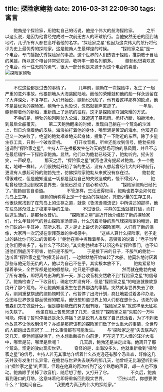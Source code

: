 title: 探险家鲍勃
date: 2016-03-31 22:09:30
tags: 寓言
---
　　鲍勃是个探险家，用鲍勃自己的话说，他是个伟大的航海探险家。
　　之所以这么说，是因为他曾经完成过一次前无古人的环球航行。当他安然无恙的回到陆地时，几乎所有人都在高呼着他的名字。“探险家之星”也因为这次伟大的航行将他评为史上最优秀的探险家，这是鲍勃人生最辉煌的时候。
　　“探险家之星”是一个电台，专门播报优秀探险家的事迹。这个世界的人们热衷于探险，推崇敢于冒险的英雄，所以这个电台非常受欢迎，收听率一直名列前茅。
　　鲍勃也很喜欢这个电台，他一往无前的勇气，很大一部分也是来源于对这个电台的喜爱。
　　
![探险家鲍勃](/assets/blog/wallhaven.jpg)
<!--more-->
***
　　不过这些都是过去的事情了。
　　几年前，鲍勃在一次探险中，发生了一起严重的意外事故，他狼狈地从大海逃回陆地，而他的荣耀就和他的船一样永远留在了大洋深处，不复存在。人们开始说，鲍勃也沉船了，他有着这样那样的缺点，他不是最优秀的探险家。鲍勃什么也没说，忽然就销声匿迹了。
　　
　　一年后，鲍勃带着他的新船，重新踏上了远航的征程，这才是探险家夺回荣耀的方式。
　　不幸的是，鲍勃的船刚刚驶入公海，就遭遇了暴风雨。桅杆折断，船舱渗水，到最后全船覆灭。
　　第二天鲍勃醒来的时候，发现自己躺在一个荒岛的沙滩上，烈日灼烧着他的皮肤，海浪拍打着他的身体，嘴里满是苦涩的海水，他知道自己又一次失败了。绝望的鲍勃艰难地支起身体，搜集了一下附近的东西，除了少量生存工具，只剩一个破收音机。
　　打开收音机，所幸还能收到信号，鲍勃把频道调到“探险家之星”，主持人正在播报发生在昨天的那场可怕的暴风雨，并且不忘在最后缅怀一下探险家鲍勃。显然，他们以为鲍勃已经死了，鲍勃听完，摇头苦笑，一声叹息。
　　那天之后，“探险家之星”就再也没有提起过鲍勃。少一个鲍勃，地球一样转，人们很快就开始了新的生活，没有人想起曾经伟大的环球航行，更没有人想起可怜的鲍勃先生，仿佛探险家鲍勃从来就没有存在过。
　　鲍勃觉得很难过，但是他知道这一切都是因为自己的失败造成的，怪不得别人。
　　鲍勃曾经想过回到现实世界去，但他已然没了信心和动力。
　　“探险家鲍勃已经死了。”鲍勃自言自语道。
　　
　　不管怎样，生活还得继续，鲍勃也要学会如何在荒岛上生存。
　　鲍勃的确称得上是一个出色的探险家，凭借少量的生存工具，他很快就找到了在荒岛上的生存之道，就像《鲁滨逊漂流记》中所讲述的那样，他在荒岛逐渐过上了稳定平静的生活。
　　不过很快，平静的生活就被打破，而打破这生活的，是那台收音机。
　　“探险家之星”最近开始介绍起了新的探险家们，什么年轻帅气的登山探险家汤普森，什么沉着冷静的热气球探险家约翰逊，把他们说的神乎其神，前所未有。这才是史上最优秀的探险家啊，人们有了新的偶像，大家再一次沉浸在崇拜英雄的幸福感中。
　　“这些人算什么探险家，老子走过的路比你们吃过的饭都多！”鲍勃在空中挥舞着拳头，恶狠狠的说着：“老子当年比你们厉害多了，有什么了不起的。”其实鲍勃根本不认识这些新探险家们，也不知道他们到底厉不厉害，他只是不服气。
　　于是接下来的日子，不服气的鲍勃一边听着“探险家之星”吹捧汤普森们，一边默默地开始做起了木船。他莫名地讨厌着那些与他无怨无仇的人，他以为自己不在乎，其实根本放不下。
　　鲍勃紧紧的攥着拳头，全世界都是他的假想敌，他只是不想输。
　　
　　然而就在鲍勃完成了所有准备，即将离岛出海的那一天，那台收音机突然收不到“探险家之星”的信号了。鲍勃检查了一下收音机，确定它并没有坏，但是“探险家之星”的电波就像故意绕开了那个荒岛，不让鲍勃知道发生在世界那边的事情。突然就与世界失去了联系，刚刚重整旗鼓的鲍勃顿时慌了。他暂停了出海计划，疯狂地尝试着各种办法，企图与世界恢复那丝微弱的联系，他很想知道世界上的人们都在想什么，该死的汤普森们又在做些什么。但是鲍勃能做的努力很有限，“探险家之星”就这样毫无征兆地失联了。
　　他坐在船上苦思冥想了几天，设想了“探险家之星”失联的一万种可能。停播？暂时停播还是永久停播？还是说有人发现了自己还活着，为了不刺激他故意不让他收到信号？亦或是那帮该死的探险家们做了什么重大的事情，全世界的人都跑出去庆祝了……什么事情都有可能发生。
　　与“探险家之星”失去联系的这几天，鲍勃彻底糊涂了，他本想重新振作向前走，可在这了无人烟的汪洋大海中，哪里是前，哪里是后呢？
　　
　　几天后，鲍勃还是决定出海。他离开了那个荒岛，坚定的驶向现实世界。
　　奇怪的是，出海没多久，他就重新收到“探险家之星”的信号，主持人若无其事地介绍着什么杰克逊还有那个汤普森，好像这几天并没有发生什么异常。在鲍勃与世界失去联系的那几天，他曾经无比渴望听到来自“探险家之星”的声音，但现在他真的再次听到了这个熟悉的声音，却一点也不激动。鲍勃顺手关掉了收音机，随后想了想，又打开了它。
　　
　　不久后，鲍勃看到港口的灯塔，这意味着他即将重新回到现实世界。
　　“回去以后，你想要做什么？”鲍勃问自己。
　　“我要成为真正的伟大的探险家。”